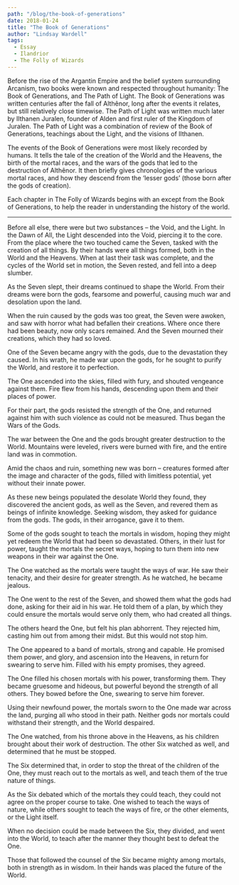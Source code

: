 ```yaml
---
path: "/blog/the-book-of-generations"
date: 2018-01-24
title: "The Book of Generations"
author: "Lindsay Wardell"
tags:
  - Essay
  - Ilandrior
  - The Folly of Wizards
---
```

Before the rise of the Argantin Empire and the belief system surrounding Arcanism, two books were known and respected throughout humanity: The Book of Generations, and The Path of Light. The Book of Generations was written centuries after the fall of Althênor, long after the events it relates, but still relatively close timewise. The Path of Light was written much later by Ilthanen Juralen, founder of Alden and first ruler of the Kingdom of Juralen. The Path of Light was a combination of review of the Book of Generations, teachings about the Light, and the visions of Ilthanen.

The events of the Book of Generations were most likely recorded by humans. It tells the tale of the creation of the World and the Heavens, the birth of the mortal races, and the wars of the gods that led to the destruction of Althênor. It then briefly gives chronologies of the various mortal races, and how they descend from the ‘lesser gods’ (those born after the gods of creation).

Each chapter in The Folly of Wizards begins with an except from the Book of Generations, to help the reader in understanding the history of the world.

* * *

Before all else, there were but two substances – the Void, and the Light. In the Dawn of All, the Light descended into the Void, piercing it to the core. From the place where the two touched came the Seven, tasked with the creation of all things. By their hands were all things formed, both in the World and the Heavens. When at last their task was complete, and the cycles of the World set in motion, the Seven rested, and fell into a deep slumber.

As the Seven slept, their dreams continued to shape the World. From their dreams were born the gods, fearsome and powerful, causing much war and desolation upon the land.

When the ruin caused by the gods was too great, the Seven were awoken, and saw with horror what had befallen their creations. Where once there had been beauty, now only scars remained. And the Seven mourned their creations, which they had so loved.

One of the Seven became angry with the gods, due to the devastation they caused. In his wrath, he made war upon the gods, for he sought to purify the World, and restore it to perfection.

The One ascended into the skies, filled with fury, and shouted vengeance against them. Fire flew from his hands, descending upon them and their places of power.

For their part, the gods resisted the strength of the One, and returned against him with such violence as could not be measured. Thus began the Wars of the Gods.

The war between the One and the gods brought greater destruction to the World. Mountains were leveled, rivers were burned with fire, and the entire land was in commotion.

Amid the chaos and ruin, something new was born – creatures formed after the image and character of the gods, filled with limitless potential, yet without their innate power.

As these new beings populated the desolate World they found, they discovered the ancient gods, as well as the Seven, and revered them as beings of infinite knowledge. Seeking wisdom, they asked for guidance from the gods. The gods, in their arrogance, gave it to them.

Some of the gods sought to teach the mortals in wisdom, hoping they might yet redeem the World that had been so devastated. Others, in their lust for power, taught the mortals the secret ways, hoping to turn them into new weapons in their war against the One.

The One watched as the mortals were taught the ways of war. He saw their tenacity, and their desire for greater strength. As he watched, he became jealous.

The One went to the rest of the Seven, and showed them what the gods had done, asking for their aid in his war. He told them of a plan, by which they could ensure the mortals would serve only them, who had created all things.

The others heard the One, but felt his plan abhorrent. They rejected him, casting him out from among their midst. But this would not stop him.

The One appeared to a band of mortals, strong and capable. He promised them power, and glory, and ascension into the Heavens, in return for swearing to serve him. Filled with his empty promises, they agreed.

The One filled his chosen mortals with his power, transforming them. They became gruesome and hideous, but powerful beyond the strength of all others. They bowed before the One, swearing to serve him forever.

Using their newfound power, the mortals sworn to the One made war across the land, purging all who stood in their path. Neither gods nor mortals could withstand their strength, and the World despaired.

The One watched, from his throne above in the Heavens, as his children brought about their work of destruction. The other Six watched as well, and determined that he must be stopped.

The Six determined that, in order to stop the threat of the children of the One, they must reach out to the mortals as well, and teach them of the true nature of things.

As the Six debated which of the mortals they could teach, they could not agree on the proper course to take. One wished to teach the ways of nature, while others sought to teach the ways of fire, or the other elements, or the Light itself.

When no decision could be made between the Six, they divided, and went into the World, to teach after the manner they thought best to defeat the One.

Those that followed the counsel of the Six became mighty among mortals, both in strength as in wisdom. In their hands was placed the future of the World.